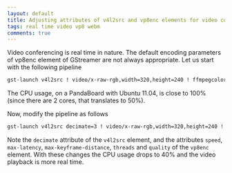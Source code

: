 ```yaml
---
layout: default
title: Adjusting attributes of v4l2src and vp8enc elements for video conferencing
tags: real time video vp8 webm
comments: true
---
```


Video conferencing is real time in nature. The default encoding parameters of vp8enc element of GStreamer are not always appropriate. Let us start with the following pipeline

```bash
gst-launch v4l2src ! video/x-raw-rgb,width=320,height=240 ! ffmpegcolorspace ! vp8enc ! vp8dec ! ffmpegcolorspace ! ximagesink sync=false
```

The CPU usage, on a PandaBoard with Ubuntu 11.04, is close to 100% (since there are 2 cores, that translates to 50%).

Now, modify the pipeline as follows

```bash
gst-launch v4l2src decimate=3 ! video/x-raw-rgb,width=320,height=240 ! ffmpegcolorspace ! vp8enc speed=2 max-latency=2 quality=5.0 max-keyframe-distance=3 threads=5 ! vp8dec ! ffmpegcolorspace ! ximagesink sync=false
```

Note the `decimate` attribute of the `v4l2src` element, and the attributes `speed`, `max-latency`, `max-keyframe-distance`, `threads` and `quality` of the `vp8enc` element. With these changes the CPU usage drops to 40% and the video playback is more real time.
